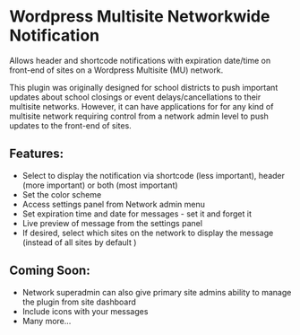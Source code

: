 Wordpress Multisite Networkwide Notification
==============================

Allows header and shortcode notifications with expiration date/time on front-end of sites on a Wordpress Multisite (MU) network.

This plugin was originally designed for school districts to push important updates about school closings or event delays/cancellations to their multisite networks. However, it can have applications for for any kind of multisite network requiring control from a network admin level to push updates to the front-end of sites.

## Features:

- Select to display the notification via shortcode (less important), header (more important) or both (most important)
- Set the color scheme
- Access settings panel from Network admin menu
- Set expiration time and date for messages - set it and forget it
- Live preview of message from the settings panel
- If desired, select which sites on the network to display the message (instead of all sites by default )

## Coming Soon:

- Network superadmin can also give primary site admins ability to manage the plugin from site dashboard
- Include icons with your messages
- Many more...
